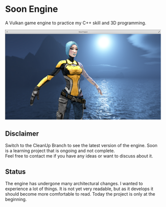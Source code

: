 # Soon Engine

A Vulkan game engine to practice my C++ skill and 3D programming.

[![Exemple](/Extern/Example.png)]()

## Disclaimer

Switch to the CleanUp Branch to see the latest version of the engine.
Soon is a learning project that is ongoing and not complete.  
Feel free to contact me if you have any ideas or want to discuss about it.

## Status

The engine has undergone many architectural changes. I wanted to experience a lot of things.
It is not yet very readable, but as it develops it should become more comfortable to read.
Today the project is only at the beginning.
